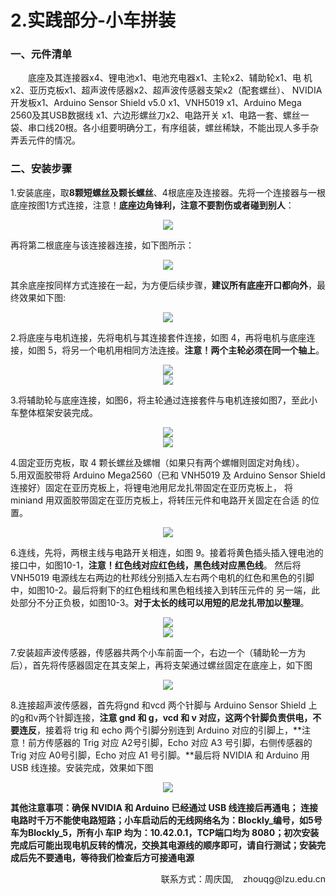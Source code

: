 # 2.实践部分-小车拼装

### 一、元件清单
&emsp;&emsp;底座及其连接器x4、锂电池x1、电池充电器x1、主轮x2、辅助轮x1、电 机x2、亚历克板x1、超声波传感器x2、超声波传感器支架x2（配套螺丝）、 NVIDIA开发板x1、Arduino Sensor Shield v5.0 x1、VNH5019 x1、Arduino Mega 2560及其USB数据线 x1、六边形螺丝刀x2、电路开关 x1、电路一套、螺丝一袋、串口线20根。各小组要明确分工，有序组装，螺丝稀缺，不能出现人多手杂弄丢元件的情况。
### 二、安装步骤
1.安装底座，取**8颗短螺丝及颗长螺丝**、4根底座及连接器。先将一个连接器与一根底座按图1方式连接，注意！**底座边角锋利，注意不要割伤或者碰到别人**：
<center><img src="/assets/d1.png"/></center>

再将第二根底座与该连接器连接，如下图所示：
<center><img src="/assets/d2.png"/></center>

其余底座按同样方式连接在一起，为方便后续步骤，**建议所有底座开口都向外**，最终效果如下图:
<center><img src="/assets/d3.png"/></center>

2.将底座与电机连接，先将电机与其连接套件连接，如图 4，再将电机与底座连接，如图 5，将另一个电机用相同方法连接。**注意！两个主轮必须在同一个轴上**。

<center><img src="/assets/d4.png"/></center>
<center><img src="/assets/d5.png"/></center>

3.将辅助轮与底座连接，如图6，将主轮通过连接套件与电机连接如图7，至此小车整体框架安装完成。
<center><img src="/assets/d6.png"/></center>

<center><img src="/assets/d7.png"/></center>


4.固定亚历克板，取 4 颗长螺丝及螺帽（如果只有两个螺帽则固定对角线）。<br>
5.用双面胶带将 Arduino Mega2560（已和 VNH5019 及 Arduino Sensor Shield 连接好）固定在亚历克板上，将锂电池用尼龙扎带固定在亚历克板上， 将 miniand 用双面胶带固定在亚历克板上，将转压元件和电路开关固定在合适 的位置。

<center><img src="/assets/d8.png"/></center>

6.连线，先将，两根主线与电路开关相连，如图 9。接着将黄色插头插入锂电池的接口中，如图10-1，**注意！红色线对应红色线，黑色线对应黑色线**。 然后将 VNH5019 电源线左右两边的杜邦线分别插入左右两个电机的红色和黑色的引脚中，如图10-2。最后将剩下的红色粗线和黑色粗线接入到转压元件的 另一端，此处部分不分正负极，如图10-3。**对于太长的线可以用短的尼龙扎带加以整理**。
<center><img src="/assets/d9.png"/></center>
<center><img src="/assets/d10.png"/></center>

7.安装超声波传感器，传感器共两个小车前面一个，右边一个（辅助轮一方为后），首先将传感器固定在其支架上，再将支架通过螺丝固定在底座上，如下图
<center><img src="/assets/d11.png"/></center>

8.连接超声波传感器，首先将gnd 和vcd 两个针脚与 Arduino Sensor Shield 上的g和v两个针脚连接，**注意 gnd 和 g，vcd 和 v 对应，这两个针脚负责供电，不要连反**，接着将 trig 和 echo 两个引脚分别连到 Arduino 对应的引脚上，**注意！前方传感器的 Trig 对应 A2号引脚，Echo 对应 A3 号引脚，右侧传感器的Trig 对应 A0号引脚，Echo 对应 A1 号引脚。**最后将 NVIDIA 和 Arduino 用 USB 线连接。安装完成，效果如下图

<center><img src="/assets/d12.png"/></center>

**其他注意事项：确保 NVIDIA 和 Arduino 已经通过 USB 线连接后再通电； 连接电路时千万不能使电路短路；小车启动后的无线网络名为：Blockly_编号，如5号车为Blockly_5，所有小 车IP 均为：10.42.0.1，TCP端口均为 8080；初次安装完成后可能出现电机反转的情况，交换其电源线的顺序即可，请自行测试；安装完成后先不要通电，等待我们检查后方可接通电源**
<p style="text-align: right;">联系方式：周庆国,<img src="/assets/biaozhi.png" style="width: 15px;height: 15px;">zhouqg@lzu.edu.cn<p>

